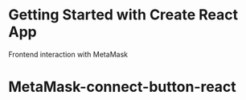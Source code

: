 # Getting Started with Create React App

Frontend interaction with MetaMask

# MetaMask-connect-button-react
